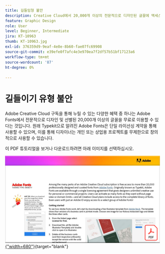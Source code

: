 ```yaml
---
title: 길들임형 불안
description: Creative Cloud에서 20,000개 이상의 전문적으로 디자인된 글꼴에 액세스하고 사용하는 방법에 대해 알아보십시오
feature: Graphic Design
role: User
level: Beginner, Intermediate
jira: KT-10963
thumb: KT-10963.jpg
exl-id: 376359d9-9eaf-4e8e-8b60-fae07fc69908
source-git-commit: e39efe0f7afc4e3e970ea7f2df57b51bf17123a6
workflow-type: tm+mt
source-wordcount: '87'
ht-degree: 0%

---
```


# 길들이기 유형 불안

Adobe Creative Cloud 구독을 통해 누릴 수 있는 다양한 혜택 중 하나는 Adobe Fonts에서 전문적으로 디자인 및 선별된 20,000개 이상의 글꼴을 무료로 이용할 수 있다는 것입니다. 원래 Typekit으로 알려진 Adobe Fonts은 단일 라이선싱 계약을 통해 사용할 수 있으며, 이를 통해 디자이너는 개인 또는 상업용 프로젝트를 무제한으로 창의적으로 사용할 수 있습니다.

이 PDF 튜토리얼을 보거나 다운로드하려면 아래 이미지를 선택하십시오.

[![튜토리얼의 첫 페이지 이미지](assets/TamingTypeAnxiety.png){&quot;width=680&quot;}](assets/Adobe-Fonts-Taming-Font-Anxiety.pdf){target="blank"}
